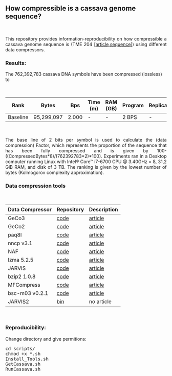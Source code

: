
## <b>How compressible is a cassava genome sequence?</b> ##

<br>

<p align="justify">This repository provides information-reproducibility on how compressible a cassava genome sequence is (TME 204 [<a href="https://doi.org/10.1093/gigascience/giac028">article</a>,<a href="https://ftp.cngb.org/pub/gigadb/pub/10.5524/102001_103000/102193/00_Assembly_Fasta/haplotigs/TME204.HiFi_HiC.haplotig1.fa">sequence</a>]) using different data compressors.</p>

### Results: ###

The 762,392,783 cassava DNA symbols have been compressed (lossless) to

<br>
<div align="center">


| Rank     |Bytes       |Bps    |Time (m)|RAM (GB)| Program | Replication | Factor |
|----------|------------|-------|--------|--------|---------|-----------|--------|
| Baseline |95,299,097 | 2.000 | -      | -      | 2 BPS   |-          |![0%](https://progress-bar.dev/0) |

</div>
<br>

<p align="justify">The base line of 2 bits per symbol is used to calculate the (data compression) Factor, which represents the proportion of the sequence that has been fully compressed and is given by 100-((CompressedBytes*8)/(762392783*2)*100). Experiments ran in a Desktop computer running Linux with Intel® Core™ i7-6700 CPU @ 3.40GHz × 8, 31,2 GiB RAM, and disk of 3 TB. The ranking is given by the lowest number of bytes (Kolmogorov complexity approximation).</p>

### Data compression tools ###

<br>
<div align="center">

| Data Compressor | Repository | Description  |
|-----------------|------------|--------------|
| GeCo3           |<a href="https://github.com/cobilab/geco3">code</a>  | <a href="https://doi.org/10.1093/gigascience/giaa119">article</a>|
| GeCo2           |<a href="https://github.com/cobilab/geco2">code</a>  | <a href="https://link.springer.com/chapter/10.1007/978-3-030-23873-5_17">article</a>|
| paq8l           |<a href="http://mattmahoney.net/dc/paq8l.zip">code</a>  | <a href="http://mattmahoney.net/dc/#paq">article</a>|
| nncp v3.1       |<a href="https://bellard.org/nncp/">code</a>  | <a href="https://bellard.org/nncp/nncp_v2.pdf">article</a>|
| NAF             |<a href="https://github.com/KirillKryukov/naf">code</a>  | <a href="https://doi.org/10.1093/bioinformatics/btz144">article</a>|
| lzma 5.2.5      |<a href="https://tukaani.org/xz/">code</a>  | <a href="https://tukaani.org/xz/">article</a>|
| JARVIS          |<a href="https://github.com/cobilab/jarvis">code</a>  | <a href="https://doi.org/10.3390/e21111074">article</a>|
| bzip2 1.0.8     |<a href="https://sourceware.org/bzip2/">code</a>  | <a href="https://sourceware.org/bzip2/">article</a>|
| MFCompress      |<a href="http://sweet.ua.pt/ap/software/mfcompress/MFCompress-linux64-1.01.tgz">code</a>  | <a href="https://doi.org/10.1093/bioinformatics/btt594">article</a>|
| bsc-m03 v0.2.1  |<a href="https://github.com/IlyaGrebnov/bsc-m03">code</a>  | <a href="https://github.com/IlyaGrebnov/bsc-m03">article</a>|
| JARVIS2         |<a href="https://github.com/pratas/HumanGenome/blob/main/bin/JARVIS2-bin-64-Linux.zip">bin</a>  | no article |

</div>
<br>

### Reproducibility: ###

Change directory and give permitions:
<pre>
cd scripts/
chmod +x *.sh
Install_Tools.sh
GetCassava.sh
RunCassava.sh
</pre>

